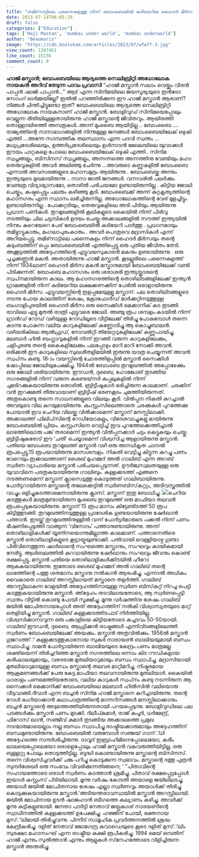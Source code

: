 ```yaml
---
title: "തമിഴ്‌നാട്ടിലെ പന്നൈകുളത്തു നിന്ന് ബോംബെയിൽ കുടിയേറിയ ഹൈദർ മിർസയുടെ പൂച്ചക്കണ്ണൻ മകൻ, അതായിരുന്നു അധോലോക നായകനായി മാറിയ ഹാജി മസ്താൻ"
date: 2023-07-14T06:05:29
draft: false
categories: ["Education"]
tags: ['Haji Mastan', 'mumbai under world', 'mumbai underworld']
author: "Beaumaris"
image: "https://cdn.boolokam.com/articles/2023/07/wfwff-3.jpg"
view_count: 1307461
like_count: 15156
comment_count: 0
---
```


**ഹാജി മസ്താന്‍; ബോംബെയിലെ ആദ്യത്തെ സെലിബ്രിറ്റി അധോലോക നായകൻ** **അറിവ് തേടുന്ന പാവം പ്രവാസി** “ഹാജി മസ്താൻ സലാം വെയ്ക്കും വീരൻ പാപ്പൻ ഷാജി പാപ്പാൻ…” ആട് എന്ന സിനിമയിലെ ജയസൂര്യയുടെ ഇൻട്രോ സോംഗ് ഓർമ്മയില്ലേ? ഇതിൽ പറഞ്ഞിരിക്കുന്ന ഈ ഹാജി മസ്താൻ ആരാണ്? നിങ്ങൾ ചിന്തിച്ചിട്ടുണ്ടോ ഇത്? ബോംബെയിലെ ആദ്യത്തെ സെലിബ്രിറ്റി അധോലോക നായകനാണ് ഹാജി മസ്താൻ. ബോളിവുഡ് സിനിമയെപ്പോലും വെല്ലുന്ന രീതിയിലുള്ളതായിരുന്നു ഹാജി മസ്താന്റെ ജീവിതവും. ആയിരത്തി തൊള്ളായിരത്തി അമ്പതുകൾ..അന്ന് മുംബൈ ആയിട്ടില്ല .. ബോംബൈ …. രാജ്യത്തിന്റെ നാനാഭാഗങ്ങളിൽ നിന്നുമുള്ള ജനങ്ങൾ ബോംബൈയിലേക് ഒഴുകി എത്തി …അന്നേ സാമ്പത്തിക തലസ്ഥാനം എന്ന പദവി സ്വന്തം … മധ്യപ്രദേശിലെയും, ഉത്തർപ്രദേശിലെയും ഉൾനാടൻ മേഖലയിലെ യുവാക്കൾ ഈയം പാറ്റകളെ പോലെ ബോംബൈയിലേക് ഒഴുകി എത്തി.. സിനിമ സ്വപ്നങ്ങളും, ബിസിനസ് സ്വപ്നങ്ങളും, അന്നന്നത്തെ അന്നത്തിനു വേണ്ടിയും മഹാ തെരുവുകളിൽ അവർ അലിഞ്ഞു ചേർന്നു …അവരുടെ കണ്ണുകളിൽ ബോംബൈ എന്നാൽ അവസരങ്ങളുടെ മഹാസമുദ്രം ആയിരുന്നു . ബോംബെയ്ക്ക അന്നും ഇന്ത്യയുടെ മുഖമായിരുന്നു .. നാനാ ജാതി ജനങ്ങൾ. [](https://cdn.boolokam.com/articles/2023/07/wfwff-3.jpg)വന്നവരിൽ പലർക്കും വേണ്ടത്ര വിദ്യാഭ്യാസമോ, തൊഴിൽ പരിചയമോ ഉണ്ടായിരുന്നില്ല . കിട്ടിയ ജോലി ചെയ്തും, കഷ്ടപ്പെട്ടും പലരും കഴിഞ്ഞു കൂടി. ബോംബൈക്ക് അന്ന് കുറ്റകൃത്യത്തിന്റെ മഹാനഗരം എന്ന സ്ഥാനം ലഭിച്ചിരുന്നില്ല. അധോലോകത്തിന്റെ വേര് മുളച്ചിട്ടും ഉണ്ടായിരുന്നില്ല . പോക്കറ്റടിയും, തെരുവുകളിലെ അടി പിടിയും ആയിരുന്നു പ്രധാന പണികൾ. തുറമുഖങ്ങളിൽ കൂലികളുടെ കൈയിൽ നിന്ന് പിരിവു നടത്തിയും ചില ചട്ടമ്പികൾ ഉദയം ചെയ്തു.അക്കാലങ്ങളിൽ സൗത്ത് ഇന്ത്യയിൽ നിന്നും കുറെയേറെ പേര് ബോംബെയിൽ കുടിയേറി പാർത്തു . പ്രധാനമായും തമിഴ്നാട്ടുകാരും, മംഗലാപുരംകാരും . അവർ പൊതുവെ മദ്രാസികൾ എന്ന് അറിയപ്പെട്ടു. തമിഴ്‌നാട്ടിലെ പന്നൈകുളം നിന്ന് ഹൈദർ മിർസയും തന്റെ കുടുംബത്തിന് ഒപ്പം ബോംബൈയിൽ എത്തിപ്പെട്ടു ഒരു പുതിയ ജീവിതം തേടി. അക്കൂട്ടത്തിൽ അദ്ദേഹത്തിന്റെ എട്ടുവയസുകാരൻ മകനും ഉണ്ടായിരുന്നു . ഒരു പൂച്ചക്കണ്ണൻ മകൻ. അതായിരുന്നു ഹാജി മസ്താൻ. കൂടല്ലൂരിലെ പന്നൈകുളത്ത്‌ നിന്ന് 1934ലാണ് ഹൈദര്‍ മിര്‍സ മകന്‍ മസ്താനുമായി ബോംബെയിലേക്ക് വണ്ടി പിടിക്കുന്നത്. ബോംബെ മഹാനഗരം ഒരു ശരാശരി ഇന്ത്യയ്ക്കാരന്റെ സ്വപ്‌നമായിരുന്ന കാലം. ആ മഹാനഗരത്തിന്റെ തൊഴിലിടങ്ങളിലേക്ക് ഇന്ത്യന്‍ ഗ്രാമങ്ങളില്‍ നിന്ന് കുടിയേറിയ ലക്ഷക്കണക്കിന് പേരില്‍ ഒരാളായിരുന്നു ഹൈദര്‍ മിര്‍സ. എട്ടുവയസ്സിന്റെ ഇളപ്പമേയുള്ളൂ മസ്താന്. പല തൊഴിലിടങ്ങളൂടെ നടന്നു പോയ കാലത്തിന് ശേഷം, ക്രോഫോര്‍ഡ് മാര്‍ക്കറ്റിനടുത്തുള്ള ബംഗാളിപുരയില്‍ ഹൈദര്‍ മിര്‍സ ഒരു സൈക്കിള്‍ മെക്കാനിക് കട തുടങ്ങി. രാവിലെ എട്ടു മുതല്‍ രാത്രി എട്ടുവരെ ജോലി. അഞ്ചു രൂപ ശമ്പളം.കടയില്‍ നിന്ന് ഗ്രാന്‍ഡ് റോഡ് വഴിയുള്ള റോഡിലൂടെ വീട്ടിലേക്ക് തിരിച്ചു പോകുമ്പോള്‍ തന്നെ കടന്നു പോകുന്ന വലിയ കാറുകളിലേക്ക് കണ്ണോടിച്ചു ആ കൊച്ചുബാലന്‍. വഴിയരികിലെ ആല്‍ഫ്രഡ്, നോവല്‍റ്റി തിയേറ്ററുകളിലേക്ക് കണ്ണുപായിച്ചു. മലബാര്‍ ഹില്‍ ബംഗ്ലാവുകളില്‍ നിന്ന് ഇറങ്ങി വരുന്ന കാറുകളിലേക്കും, ചളിപുരണ്ട തന്റെ കൈകളിലേക്കും പലപ്പോഴും മാറി മാറി നോക്കി അവന്‍. ഒരിക്കല്‍ ഈ കാറുകളിലെ സുഖശീതളിമയില്‍ ഇരുന്നു യാത്ര ചെയ്യുന്നത് അവന്‍ സ്വപ്‌നം കണ്ടു. 18-ാം വയസ്സിന്റെ ചോരത്തിളപ്പില്‍ മസ്താന്‍ സൈക്കിള്‍ ഷോപ്പിലെ ജോലിയുപേക്ഷിച്ചു. 1944ല്‍ ബോംബെ തുറമുഖത്തില്‍ അപ്പോഴേക്കും ഒരു ജോലി ശരിയായിരുന്നു. ഈഡന്‍, ദുബൈ, ഹോങ്കോങ് തുടങ്ങിയ നഗരങ്ങളില്‍ നിന്ന് വരുന്ന കണ്ടെയ്‌നര്‍ കപ്പലുകളില്‍ നിന്ന് ചുമടിറക്കുകയായിരുന്നു തൊഴില്‍. ബ്രിട്ടീഷുകാര്‍ ഭരിച്ചിരുന്ന കാലമാണ്. ചരക്കിന് വന്‍ ഇറക്കുമതി തീരുവായാണ് ബ്രിട്ടീഷ് ഭരണകൂടം ചുമത്തിയിരുന്നത്. അതുകൊണ്ടു തന്നെ സാധനങ്ങളുടെ വിലയും കൂടി. വില്‍പ്പന നികുതി കുറച്ചാല്‍ അവയുടെ വില കുറയുമായിരുന്നു. കംസ്റ്റംസിലെത്താതെ ചരക്കുകള്‍ പുറത്തേക്കു പോയാല്‍ ഇവ ചെറിയ വിലയ്ക്കു വില്‍ക്കാമെന്ന് മസ്താന് മനസ്സിലാക്കി. അക്കാലത്ത് ഫിലിപ്‌സിന്റെ റേഡിയോകളും, വിദേശവാച്ചുകളു മായിരുന്നു ബോംബെയില്‍ പ്രിയം. കസ്റ്റംസിനെ വെട്ടിച്ച് ഇവ പുറത്തേക്കെത്തിച്ചാല്‍ ലാഭത്തിലൊരു പങ്ക് തരാമെന്ന് ഇന്ത്യന്‍ വില്‍പ്പനക്കാര്‍ ചട്ടം കെട്ടുകയും ചെയ്തു. ബ്രിട്ടീഷുകരോട് ഈ ‘ചതി’ ചെയ്യാമെന്ന് വിശ്വസിച്ച ആളായിരുന്നു മസ്താന്‍. പതിയെ ബോംബെ തുറമുഖത്ത് മസ്താന്‍ വഴി ഒരു അനധികൃത ചാനല്‍ രൂപപ്പെട്ടു.15 രൂപയായിരുന്നു മാസശമ്പളം. നികുതി വെട്ടിച്ചു കിട്ടുന്ന കുറച്ചു പണം വേറെയും.ഇക്കാലത്താണ് ശൈഖ് മുഹമ്മദ് അല്‍ ഗാലിബ് എന്ന അറബ് സ്വര്‍ണ വ്യാപാരിയെ മസ്താന്‍ പരിചയപ്പെടുന്നത്. ഊര്‍ജ്വസ്വലതയുള്ള ഒരു യുവാവിനെ പരതുകയായിരുന്നു ഗാലിബും. കള്ളക്കടത്ത് എങ്ങനെ നടത്തണമെന്ന് മസ്താന് ക്ലാസെടുത്തു കൊടുത്തത് ഗാലിബായിരുന്നു. പോര്‍ട്ടറായിരുന്ന മസ്താന്റെ തലേക്കെട്ടില്‍ സ്വര്‍ണബിസ്‌കറ്റും, അടിവസ്ത്രത്തില്‍ വാച്ചും ഒളിച്ചുകടത്താമെന്നായിരുന്നു ക്ലാസ്. മസ്താന് ഇതു ബോധിച്ചു. [![](https://cdn.boolokam.com/articles/2023/07/fwwwwe-1-1024x1024.jpg)](https://cdn.boolokam.com/articles/2023/07/fwwwwe-1.jpg)ചെറിയ കടത്തുകള്‍ മാത്രമുണ്ടായിരുന്ന മുംബൈ തുറമുഖത്ത് ഒരു മാഫിയാ തലവന്‍ രൂപപ്പെടുകയായിരുന്നു. മസ്താന് 15 രൂപ മാസം കിട്ടേണ്ടിടത്ത് 50 രൂപ കിട്ടിത്തുടങ്ങി. തുറമുഖത്തിനടുത്തുള്ള പ്രാദേശിക ഗുണ്ടയായിരുന്നു ഷേര്‍ഖാന്‍ പത്താന്‍. ഇടയ്ക്ക് തുറമുഖത്തിനുള്ളില്‍ വന്ന് പോര്‍ട്ടര്‍മാരുടെ പക്കല്‍ നിന്ന് പണം ഭീഷണിപ്പെടുത്തി വാങ്ങുന്ന ‘വിനോദം’ പത്താനുണ്ടായിരുന്നു. അന്ന് തൊഴിലാളികള്‍ക്ക് യൂണിനയൊന്നുമില്ലാത്ത കാലമാണ്. പത്താനെതിരെ മസ്താന്‍ തൊഴിലാളികളുടെ കൂട്ടായ്മയുണ്ടാക്കി. പതിവായി വെള്ളിയാഴ്ച ഗുണ്ടാ പിരിവിനെത്തുന്ന ഷാര്‍ഖാന്റെ സംഘത്തെ മസ്താനും, സംഘവും കായികമായി നേരിട്ടു. ആള്‍ബലത്തില്‍ കുറവായിരുന്നു ഷേര്‍ഖാനും സംഘവും ജീവനും കൊണ്ട് രക്ഷപ്പെട്ടു. മസ്താന്‍ പതിയെ തൊഴിലാളികള്‍ക്കിടയില്‍ ഹീറോ ആകുകയായിരുന്നു. ഇതോടെ ശൈഖ് മുഹമ്മദ് അല്‍ ഗാലിബ് തന്റെ ലാഭത്തിന്റെ പത്തു ശതമാനം മസ്താനു നല്‍കാന്‍ ആരംഭിച്ചു. എന്നാല്‍ അധികം വൈകാതെ ഗാലിബ് അറസ്റ്റിലായത് മസ്താനെ തളര്‍ത്തി. ഗാലിബ് അറസ്റ്റിലാകുന്ന വേളയില്‍ അദ്ദേഹത്തിനായുള്ള സ്വര്‍ണ ബിസ്‌കറ്റ് നിറച്ച പെട്ടി കടത്തുകയായിരുന്നു മസ്താന്‍. അ്‌ദ്ദേഹം തടവിലായതോടെ, ആ സ്വര്‍ണപ്പെട്ടി സ്വന്തം വീട്ടില്‍ കൊണ്ടു പോയി സൂക്ഷിച്ചു. മൂന്നു വര്‍ഷത്തിനു ശേഷം ഗാലിബ് ജയില്‍ മോചിതനായപ്പോള്‍ അത് അദ്ദേഹത്തിന് നല്‍കി വിശ്വാസ്യതയുടെ മാറ്റ് തെളിയിച്ചു മസ്താന്‍. ഗാലിബ് കള്ളക്കടത്തിടപാട് നിര്‍ത്തിയില്ല. വിശ്വസിക്കാനാവുന്ന ഒരു പങ്കാളിയെ കിട്ടിയതോടെ കച്ചടവം 50-50യായി. ഗാലിബ് ഈഡന്‍, ദുബൈ, ആഫ്രിക്കന്‍ രാഷ്ട്രങ്ങള്‍ എന്നിവിടങ്ങളിലെത്തി സ്വര്‍ണം ബോംബെയിലേക്ക് അയക്കും. മസ്താന്‍ അതുവില്‍ക്കും. 1956ല്‍ മസ്താന്‍ ഗുജറാത്ത്് കള്ളക്കടത്തുകാരനായ സുകുര്‍ നാരായണ്‍ ബാഖിയയുമായി ബന്ധം സ്ഥാപിച്ചു. ദാമന്‍ പോര്‍ട്ടായിരുന്ന ബാഖിയയുടെ കേന്ദ്രം.പണം മാത്രമല്ല ശക്തിയെന്ന് തിരിച്ചറിഞ്ഞ മസ്താന്‍ നഗരത്തിലെ ഒന്നാം കിട റൗഡികളായ കരീംലാലയുമായും, വരദരാജ മുതലിയാറുമായും ബന്ധം സ്ഥാപിച്ചു. മദ്രാസിയായി മുതലിയാറുമായുള്ള ബന്ധം മസ്താന്റെ തലവര മാറ്റിമറിച്ചു. നിഷ്ഠുരമായ ആക്രമണങ്ങള്‍ക്ക് പേരു കേട്ട മാഫിയാ തലവനായിരുന്നു മുതലിയാര്‍. കൈയില്‍ ധാരാളം പണമെത്തിയതോടെ, വലിയ കാറുകള്‍ സ്വപ്‌നം കണ്ടു നടന്നിരുന്ന ആ സൈക്കള്‍ മെക്കാനിക്ക് ബോംബെയിലെ മലബാര്‍ ഹില്‍സില്‍ വലിയൊരു വീടുവാങ്ങി.ദീവാര്‍ എന്ന ബച്ചന്‍ സിനിമ ഹാജി മസ്താനെ കുറിച്ചായിരുന്നു. തന്റെ റോള്‍ ഭംഗിയാക്കാന്‍ കഥാപാത്രത്തിന്റെ മാന്നറിസങ്ങള്‍ മനസ്സിലാക്കാനും ബച്ചന്‍ മസ്താന്റെ അടുത്തെത്തിയിരുന്നതായി പറയപ്പെടുന്നു. ബോളിവുഡിലെ പല പടങ്ങള്‍ക്കും മസ്താന്‍ പണം മുടക്കി. ദിലീപ്കുമാര്‍, രാജ് കപൂര്‍, ധര്‍മേന്ദ്ര്, ഫിറോസ് ഖാന്‍, സഞ്ജീവ് കുമാര്‍ തുടങ്ങിയ അക്കാലത്തെ പ്രമുഖ നടന്മാരുമായെല്ലാം നല്ല ബന്ധം സ്ഥാപിച്ചു.രാഷ്ട്രീയക്കാരുമായും അദ്ദേഹത്തിന് ബന്ധമുണ്ടായിരുന്നു. ബോംബെയില്‍ വരുമ്പോള്‍ സഞ്ജയ് ഗാന്്ധി അദ്ദേഹത്തെ സന്ദര്‍ശിച്ചിരുന്നു. ദാവൂദ് ഇബ്രാഹിമിനെപ്പോലെയോ, കരീം ലാലയെപ്പോലെയോ ഒരാളെപ്പോലും ഹാജി മസ്താന്‍ വകവരുത്തിയിട്ടില്ല. ഒരു ബുള്ളറ്റു പോലും തൊടുത്തിട്ടില്ല. ബുദ്ധി കൊണ്ടായിരുന്നു മസ്താന്റെ ബിസിനസ്. തന്നെ വിശ്വസിച്ചവര്‍ക്ക് ചങ്കു പറിച്ചു കൊടുക്കുന്ന സ്വഭാവം. മസ്താന്റെ ദത്തു പുത്രന്‍ സുന്ദര്‍ശേഖര്‍ ഒരു സംഭവം വിവരിക്കുന്നതിങ്ങനെ; ‘ "പിതാവിന്റെ സഹായത്തോടെ ഒരാള്‍ സ്വര്‍ണം കടത്താന്‍ ശ്രമിച്ചു. പിതാവ് രക്ഷപ്പെട്ടപ്പോള്‍ ഇയാള്‍ കസ്റ്റംസ് പിടിയിലായി. മൂന്നു വര്‍ഷം കോടതി അയാളെ ജയിലിലടച്ചു. അയാള്‍ ജയില്‍ മോചിതനായ ശേഷം എല്ലാ സ്വര്‍ണവും അയാള്‍ക്ക് തിരിച്ചു കൊടുക്കുകയായിരുന്നു മസ്താന്‍.’അടിയന്തരാവസ്ഥയില്‍ മസ്താന്‍ അറസ്റ്റിലായി. ജയില്‍ മോചിനായ ഉടന്‍ ഷാജഹാന്‍ ബീഗത്തെ കല്യാണം കഴിച്ചു. അവര്‍ക്ക് മൂന്നു കുട്ടികളുണ്ടായി. ജനതാ പാര്‍ട്ടി നേതാവ് ജയ്പ്രകാശ് നാരയണിന്റെ സ്വാധീനത്തില്‍ കള്ളക്കടത്ത് ഉപേക്ഷിച്ചു. ഹജ്ജിന് പോയി, ഭക്തനായ മുസ്്‌ലിമായി തിരിച്ചുവന്നു. പിന്നീട് സാമൂഹിക പ്രവര്‍ത്തനത്തില്‍ ശ്രദ്ധ കേന്ദ്രീകരിച്ചു. ദളിത് നേതാവ് ജോഗേന്ദ്ര കവാഡെയുടെ കൂടെ ദളിത് മുസ്്‌ലിം സുരക്ഷാ മഹാസംഘ് എന്ന രാഷ്ട്രീയ കക്ഷി രൂപീകരിച്ചു. 1994 മെയ് ഒമ്പതിന് ഹാജി എന്നും സുല്‍ത്താന്‍ എന്നും ആളുകള്‍ സ്‌നേഹത്തോടെ വിളിച്ചിരുന്ന മസ്താന്‍ അന്തരിച്ചു.

